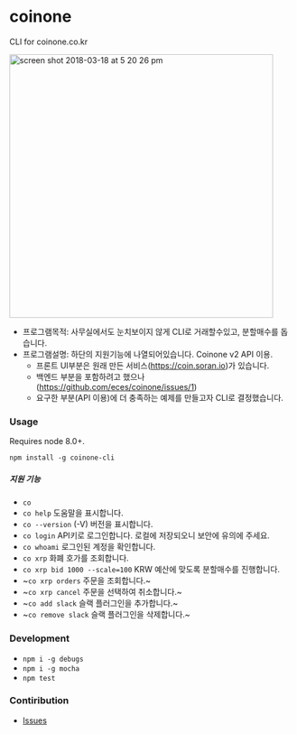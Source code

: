 # coinone
CLI for coinone.co.kr

<img width="467" alt="screen shot 2018-03-18 at 5 20 26 pm" src="https://user-images.githubusercontent.com/836982/37564043-499109b8-2ad1-11e8-8fe8-20d9b903b8d8.png">

- 프로그램목적: 사무실에서도 눈치보이지 않게 CLI로 거래할수있고, 분할매수를 돕습니다.
- 프로그램설명: 하단의 지원기능에 나열되어있습니다. Coinone v2 API 이용. 
    - 프론트 UI부분은 원래 만든 서비스(https://coin.soran.io)가 있습니다.
    - 백엔드 부분을 포함하려고 했으나 (https://github.com/eces/coinone/issues/1) 
    - 요구한 부분(API 이용)에 더 충족하는 예제를 만들고자 CLI로 결정했습니다.

### Usage

Requires node 8.0+.

`npm install -g coinone-cli`

##### 지원 기능

- `co`
- `co help` 도움말을 표시합니다.
- `co --version` (-V) 버전을 표시합니다.
- `co login` API키로 로그인합니다. 로컬에 저장되오니 보안에 유의에 주세요.
- `co whoami` 로그인된 계정을 확인합니다.
- `co xrp` 화폐 호가를 조회합니다.
- `co xrp bid 1000 --scale=100` KRW 예산에 맞도록 분할매수를 진행합니다.
- ~`co xrp orders` 주문을 조회합니다.~
- ~`co xrp cancel` 주문을 선택하여 취소합니다.~
- ~`co add slack` 슬랙 플러그인을 추가합니다.~
- ~`co remove slack` 슬랙 플러그인을 삭제합니다.~


### Development

- `npm i -g debugs`
- `npm i -g mocha`
- `npm test`


### Contiribution

- [Issues](https://github.com/eces/coinone/issues)